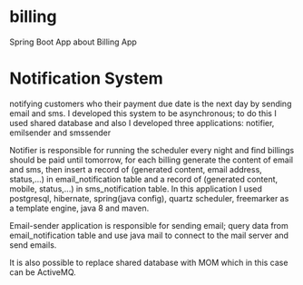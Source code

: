 # billing
Spring Boot App about Billing App

# Notification System

notifying customers who their payment due date is the next day by sending email and sms. I developed this system to be
asynchronous; to do this I used shared database and also I developed three applications: notifier, emilsender and
smssender

Notifier is responsible for running the scheduler every night and find billings should be paid until tomorrow, for each
billing generate the content of email and sms, then insert a record of (generated content, email address, status,...) in
email_notification table and a record of (generated content, mobile, status,...) in sms_notification table. In this
application I used postgresql, hibernate, spring(java config), quartz scheduler, freemarker as a template engine, java 8
and maven.

Email-sender application is responsible for sending email; query data from email_notification table and use java mail to
connect to the mail server and send emails.

It is also possible to replace shared database with MOM which in this case can be ActiveMQ.
